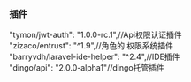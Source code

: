 <h3>插件<br></h3>
 "tymon/jwt-auth": "1.0.0-rc.1",//Api权限认证插件<br>
  "zizaco/entrust": "^1.9",//角色的 权限系统插件<br>
  "barryvdh/laravel-ide-helper": "^2.4",//IDE插件<br>
   "dingo/api": "2.0.0-alpha1"//dingo托管插件
    